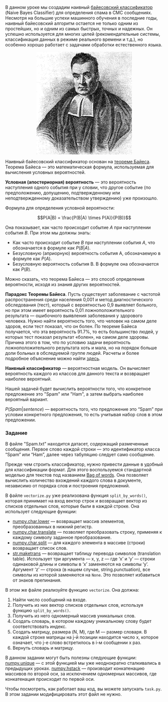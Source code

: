 В данном уроке мы создадим наивный [байесовский классификатор](http://www.machinelearning.ru/wiki/index.php?title=%D0%9D%D0%B0%D0%B8%D0%B2%D0%BD%D1%8B%D0%B9_%D0%B1%D0%B0%D0%B9%D0%B5%D1%81%D0%BE%D0%B2%D1%81%D0%BA%D0%B8%D0%B9_%D0%BA%D0%BB%D0%B0%D1%81%D1%81%D0%B8%D1%84%D0%B8%D0%BA%D0%B0%D1%82%D0%BE%D1%80) (Naive Bayes Classifier) для определения 
спама в СМС сообщениях. Несмотря на большие успехи машинного обучения в последние годы, наивный 
байесовский алгоритм остается не только одним из простейших, но и одним из самых быстрых, точных 
и надежных. Он успешно используется для многих целей (рекомендательные системы,
классификация данных в режиме реального времени и т.д.), но особенно хорошо работает с задачами 
обработки естественного языка.

<style>
img {
  display: block;
  margin-left: auto;
  margin-right: auto;
}
</style>
![bayes](Thomas_Bayes.png)

Наивный байесовский классификатор основан на [теореме Байеса](https://ru.wikipedia.org/wiki/%D0%A2%D0%B5%D0%BE%D1%80%D0%B5%D0%BC%D0%B0_%D0%91%D0%B0%D0%B9%D0%B5%D1%81%D0%B0). Теорема Байеса&nbsp;— это 
математическая формула, используемая для вычисления условных вероятностей.

**Условная (апостериорная) вероятность**&nbsp;— это вероятность наступления одного события при у
словии, что другое событие (по предположению, допущению, подтвержденному или неподтвержденному 
доказательством утверждению) уже произошло.

Формула для определения условной вероятности:

$$P(A|B) = \frac{P(B|A) \times P(A)}{P(B)}$$

Она показывает, как часто происходит событие $A$ при наступлении события $B$. При этом мы должны знать:
- Как часто происходит событие $B$ при наступлении события $A$, что обозначается в формуле как $P(B|A)$.
- Безусловную (априорную) вероятность события A, обозначаемую в формуле как $P(A)$.
- Безусловную вероятность события B. В формуле она обозначается как $P(B)$.

Можно сказать, что теорема Байеса&nbsp;— это способ определения вероятности, исходя из знания других вероятностей.

<div class="hint"><b>Парадокс Теоремы Байеса</b>. Пусть существует заболевание с частотой распространения 
среди населения 0,001 и метод диагностического обследования (тест), который с вероятностью 0,9 
выявляет больного, но при этом имеет вероятность 0,01 ложноположительного результата&nbsp;— ошибочного 
выявления заболевания у здорового человека. Нужно найти вероятность того, что человек на самом деле 
здоров, если тест показал, что он болен. По теореме Байеса получается, что эта вероятность 91.7%, то есть 
большинство людей, у которых тест показал результат «болен», на самом деле здоровы. Причина этого в том, 
что по условию задачи вероятность ложноположительного результата хоть и мала, но на порядок больше доли 
больных в обследуемой группе людей. Расчеты и более подробное объяснение можно найти <a href="https://ru.wikipedia.org/wiki/%D0%A2%D0%B5%D0%BE%D1%80%D0%B5%D0%BC%D0%B0_%D0%91%D0%B0%D0%B9%D0%B5%D1%81%D0%B0#%D0%9F%D1%80%D0%B8%D0%BC%D0%B5%D1%80_4_%E2%80%94_%D0%BF%D0%B0%D1%80%D0%B0%D0%B4%D0%BE%D0%BA%D1%81_%D1%82%D0%B5%D0%BE%D1%80%D0%B5%D0%BC%D1%8B_%D0%91%D0%B0%D0%B9%D0%B5%D1%81%D0%B0">здесь</a>. </div>

**Наивный классификатор**&nbsp;— вероятностная модель. Он вычисляет вероятность каждого из классов для 
данного текста и возвращает наиболее вероятный.

Нашей задачей будет вычислить вероятности того, что конкретное предложение это "Spam" или "Ham", а затем 
выбрать наиболее вероятный вариант.

$P(Spam|sentence)$&nbsp;— вероятность того, что предложение это “Spam” при условии конкретного предложения, 
то есть учитывая набор слов в этом предложении.


### Задание

В файле "Spam.txt" находится датасет, содержащий размеченные сообщения. Первое слово каждой 
строки&nbsp;— это идентификатор класса “Spam” или “Ham”, далее через табуляцию следует само сообщение.

Прежде чем строить классификатор, нужно привести данные в удобный для классификации формат. Для этого 
воспользуемся стандартной моделью для текстов под названием [Bag of words](https://ru.wikipedia.org/wiki/%D0%9C%D0%B5%D1%88%D0%BE%D0%BA_%D1%81%D0%BB%D0%BE%D0%B2). Она позволяет вычислить 
количество вхождений каждого слова в документе, независимо от порядка слов и построения предложений.

В файле `vectorize.py` уже реализована функция `split_by_words()`, которая принимает на вход вектор строк 
и возвращает вектор из списков отдельных слов, которые были в каждой строке. Она использует следующие функции:

- [numpy.char.lower](https://numpy.org/doc/stable/reference/generated/numpy.char.lower.html) — возвращает массив элементов, преобразованных в нижний регистр.
- [numpy.char.translate](https://numpy.org/doc/stable/reference/generated/numpy.char.translate.html#numpy-char-translate) — позволяет преобразовать строку, применяя к каждому символу заданное преобразование.
- [numpy.char.split](https://numpy.org/devdocs/reference/generated/numpy.char.split.html#numpy-char-split) — для каждого элемента в массиве (строки) возвращает список слов.
- [str.maketrans](https://docs.python.org/3/library/stdtypes.html#str.maketrans) — возвращает таблицу перевода символов (translation table). Использует три 
  аргумента&nbsp;— x, y, z&nbsp;— где ‘x’ и ‘y’&nbsp;— строки одинаковой длины и символы в ‘x’ заменяются 
  на символы ‘y’. Аргумент ‘z’&nbsp;—  строка (в нашем случае, string.punctuation), все символы из которой 
  заменяются на `None`. Это позволяет избавиться от знаков препинания.

В этом же файле реализуйте функцию `vectorize`. Она должна:
1) Найти число сообщений на входе.
2) Получить из них вектор списков отдельных слов, используя функцию `split_by_words()`.
3) Получить из него одномерный массив уникальных слов.
4) Создать словарь, в котором каждому уникальному слову будет соответствовать индекс.
5) Cоздать матрицу, размера (N, M), где M&nbsp;— размер словаря. В каждой строке матрицы на j-й позиции 
   находится число x, которое означает, что j-е слово встретилось в i-м сообщении x раз.
6) Вернуть словарь и матрицу.

<div class="hint">
В данном задании могут быть полезны следующие функции:
<a href="https://numpy.org/doc/stable/reference/generated/numpy.unique.html?highlight=unique#numpy.unique">numpy.unique</a>&nbsp;— c этой функцией мы уже неоднократно сталкивались в предыдущих уроках.
<a href="https://numpy.org/doc/stable/reference/generated/numpy.hstack.html">numpy.hstack</a>&nbsp;— производит конкатенацию массивов по второй оси, за исключением одномерных массивов, 
где конкатенация происходит по первой оси.
</div>

Чтобы посмотреть, как работает ваш код, вы можете запускать `task.py`. В этом задании модифицировать этот файл не нужно.
